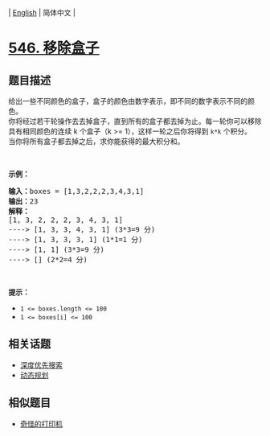 
| [English](README_EN.md) | 简体中文 |

# [546. 移除盒子](https://leetcode-cn.com/problems/remove-boxes/)

## 题目描述

<p>给出一些不同颜色的盒子，盒子的颜色由数字表示，即不同的数字表示不同的颜色。<br>
你将经过若干轮操作去去掉盒子，直到所有的盒子都去掉为止。每一轮你可以移除具有相同颜色的连续 k 个盒子（k&nbsp;&gt;= 1），这样一轮之后你将得到 <code>k*k</code> 个积分。<br>
当你将所有盒子都去掉之后，求你能获得的最大积分和。</p>

<p>&nbsp;</p>

<p><strong>示例：</strong></p>

<pre><strong>输入：</strong>boxes = [1,3,2,2,2,3,4,3,1]
<strong>输出：</strong>23
<strong>解释：</strong>
[1, 3, 2, 2, 2, 3, 4, 3, 1] 
----&gt; [1, 3, 3, 4, 3, 1] (3*3=9 分) 
----&gt; [1, 3, 3, 3, 1] (1*1=1 分) 
----&gt; [1, 1] (3*3=9 分) 
----&gt; [] (2*2=4 分)
</pre>

<p>&nbsp;</p>

<p><strong>提示：</strong></p>

<ul>
	<li><code>1 &lt;= boxes.length &lt;= 100</code></li>
	<li><code>1 &lt;= boxes[i]&nbsp;&lt;= 100</code></li>
</ul>


## 相关话题

- [深度优先搜索](https://leetcode-cn.com/tag/depth-first-search)
- [动态规划](https://leetcode-cn.com/tag/dynamic-programming)

## 相似题目

- [奇怪的打印机](../strange-printer/README.md)
